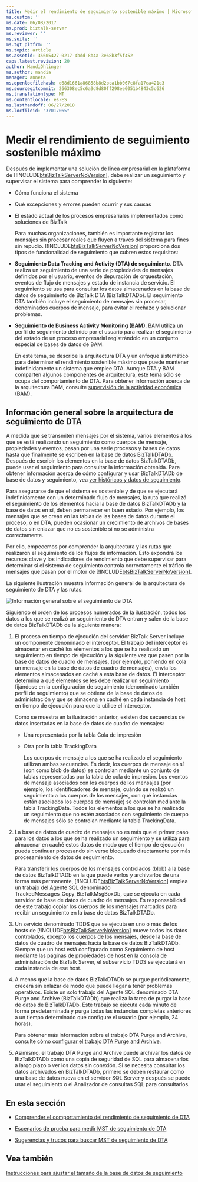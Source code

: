 ```yaml
---
title: Medir el rendimiento de seguimiento sostenible máximo | Microsoft Docs
ms.custom: ''
ms.date: 06/08/2017
ms.prod: biztalk-server
ms.reviewer: ''
ms.suite: ''
ms.tgt_pltfrm: ''
ms.topic: article
ms.assetid: 35605427-0217-4bdd-8b4a-3e68b3f5f452
caps.latest.revision: 20
author: MandiOhlinger
ms.author: mandia
manager: anneta
ms.openlocfilehash: d68d1661a86858b8d2bca1bb067c8fa17ea421e3
ms.sourcegitcommit: 266308ec5c6a9d8d80ff298ee6051b4843c5d626
ms.translationtype: MT
ms.contentlocale: es-ES
ms.lasthandoff: 06/27/2018
ms.locfileid: "37017065"
---
```

# <a name="measuring-maximum-sustainable-tracking-throughput"></a>Medir el rendimiento de seguimiento sostenible máximo
Después de implementar una solución de línea empresarial en la plataforma de [!INCLUDE[btsBizTalkServerNoVersion](../includes/btsbiztalkservernoversion-md.md)], debe realizar un seguimiento y supervisar el sistema para comprender lo siguiente:  
  
- Cómo funciona el sistema  
  
- Qué excepciones y errores pueden ocurrir y sus causas  
  
- El estado actual de los procesos empresariales implementados como soluciones de BizTalk  
  
  Para muchas organizaciones, también es importante registrar los mensajes sin procesar reales que fluyen a través del sistema para fines sin repudio. [!INCLUDE[btsBizTalkServerNoVersion](../includes/btsbiztalkservernoversion-md.md)] proporciona dos tipos de funcionalidad de seguimiento que cubren estos requisitos:  
  
- **Seguimiento Data Tracking and Activity (DTA) de seguimiento**. DTA realiza un seguimiento de una serie de propiedades de mensajes definidos por el usuario, eventos de depuración de orquestación, eventos de flujo de mensajes y estado de instancia de servicio. El seguimiento se usa para consultar los datos almacenados en la base de datos de seguimiento de BizTalk DTA (BizTalkDTADb). El seguimiento DTA también incluye el seguimiento de mensajes sin procesar, denominados cuerpos de mensaje, para evitar el rechazo y solucionar problemas.  
  
- **Seguimiento de Business Activity Monitoring (BAM)**. BAM utiliza un perfil de seguimiento definido por el usuario para realizar el seguimiento del estado de un proceso empresarial registrándolo en un conjunto especial de bases de datos de BAM.  
  
  En este tema, se describe la arquitectura DTA y un enfoque sistemático para determinar el rendimiento sostenible máximo que puede mantener indefinidamente un sistema que emplee DTA. Aunque DTA y BAM comparten algunos componentes de arquitectura, este tema sólo se ocupa del comportamiento de DTA. Para obtener información acerca de la arquitectura BAM, consulte [supervisión de la actividad económica (BAM)](../core/business-activity-monitoring-bam.md).  
  
## <a name="overview-of-dta-tracking-architecture"></a>Información general sobre la arquitectura de seguimiento de DTA  
 A medida que se transmiten mensajes por el sistema, varios elementos a los que se está realizando un seguimiento como cuerpos de mensaje, propiedades y eventos, pasan por una serie procesos y bases de datos hasta que finalmente se escriben en la base de datos BizTalkDTADb. Después de escribir los elementos en la base de datos BizTalkDTADb, puede usar el seguimiento para consultar la información obtenida. Para obtener información acerca de cómo configurar y usar BizTalkDTADb de base de datos y seguimiento, vea [ver históricos y datos de seguimiento](../core/viewing-historical-and-tracked-data.md).  
  
 Para asegurarse de que el sistema es sostenible y de que se ejecutará indefinidamente con un determinado flujo de mensajes, la ruta que realizó el seguimiento de los elementos hacia la base de datos BizTalkDTADb y la base de datos en sí, deben permanecer en buen estado. Por ejemplo, los mensajes que se crean en las tablas de las bases de datos durante el proceso, o en DTA, pueden ocasionar un crecimiento de archivos de bases de datos sin enlazar que no es sostenible si no se administra correctamente.  
  
 Por ello, empecemos por comprender la arquitectura y las rutas que realizaron el seguimiento de los flujos de información. Esto expondrá los recursos clave y los indicadores de rendimiento que debe supervisar para determinar si el sistema de seguimiento controla correctamente el tráfico de mensajes que pasan por el motor de [!INCLUDE[btsBizTalkServerNoVersion](../includes/btsbiztalkservernoversion-md.md)].  
  
 La siguiente ilustración muestra información general de la arquitectura de seguimiento de DTA y las rutas.  
  
 ![Información general sobre el seguimiento de DTA](../core/media/dtatrackingoverview.gif "DTATrackingOverview")  
  
 Siguiendo el orden de los procesos numerados de la ilustración, todos los datos a los que se realizó un seguimiento de DTA entran y salen de la base de datos BizTalkDTADb de la siguiente manera:  
  
1. El proceso en tiempo de ejecución del servidor BizTalk Server incluye un componente denominado el interceptor. El trabajo del interceptor es almacenar en caché los elementos a los que se ha realizado un seguimiento en tiempo de ejecución y la siguiente vez que pasen por la base de datos de cuadro de mensajes, (por ejemplo, poniendo en cola un mensaje en la base de datos de cuadro de mensajes), envía los elementos almacenados en caché a esta base de datos. El interceptor determina a qué elementos se les debe realizar un seguimiento fijándose en la configuración de seguimiento (denominado también perfil de seguimiento) que se obtiene de la base de datos de administración y que se almacena en caché en cada instancia de host en tiempo de ejecución para que la utilice el interceptor.  
  
    Como se muestra en la ilustración anterior, existen dos secuencias de datos insertadas en la base de datos de cuadro de mensajes:  
  
   - Una representada por la tabla Cola de impresión  
  
   - Otra por la tabla TrackingData  
  
     Los cuerpos de mensaje a los que se ha realizado el seguimiento utilizan ambas secuencias. Es decir, los cuerpos de mensaje en sí (son como blob de datos) se controlan mediante un conjunto de tablas representadas por la tabla de cola de impresión. Los eventos de mensaje asociados con los cuerpos de los mensajes (por ejemplo, los identificadores de mensaje, cuándo se realizó un seguimiento a los cuerpos de los mensajes, con qué instancias están asociados los cuerpos de mensaje) se controlan mediante la tabla TrackingData. Todos los elementos a los que se ha realizado un seguimiento que no estén asociados con seguimiento de cuerpo de mensajes sólo se controlan mediante la tabla TrackingData.  
  
2. La base de datos de cuadro de mensajes no es más que el primer paso para los datos a los que se ha realizado un seguimiento y se utiliza para almacenar en caché estos datos de modo que el tiempo de ejecución pueda continuar procesando sin verse bloqueado directamente por más procesamiento de datos de seguimiento.   
  
    Para transferir los cuerpos de los mensajes controlados (blob) a la base de datos BizTalkDTADb en la que puede verlos y archivarlos de una forma más permanente, [!INCLUDE[btsBizTalkServerNoVersion](../includes/btsbiztalkservernoversion-md.md)] emplea un trabajo del Agente SQL denominado TrackedMessages_Copy_BizTalkMsgBoxDb, que se ejecuta en cada servidor de base de datos de cuadro de mensajes. Es responsabilidad de este trabajo copiar los cuerpos de los mensajes marcados para recibir un seguimiento en la base de datos BizTalkDTADb.  
  
3. Un servicio denominado TDDS que se ejecuta en uno o más de los hosts de [!INCLUDE[btsBizTalkServerNoVersion](../includes/btsbiztalkservernoversion-md.md)] mueve todos los datos controlados, excepto los cuerpos de los mensajes, desde la base de datos de cuadro de mensajes hacia la base de datos BizTalkDTADb. Siempre que un host está configurado como Seguimiento de host mediante las páginas de propiedades de host en la consola de administración de BizTalk Server, el subservicio TDDS se ejecutará en cada instancia de ese host.  
  
4. A menos que la base de datos BizTalkDTADb se purgue periódicamente, crecerá sin enlazar de modo que puede llegar a tener problemas operativos. Existe un solo trabajo del Agente SQL denominado DTA Purge and Archive (BizTalkDTADb) que realiza la tarea de purgar la base de datos de BizTalkDTADb. Este trabajo se ejecuta cada minuto de forma predeterminada y purga todas las instancias completas anteriores a un tiempo determinado que configure el usuario (por ejemplo, 24 horas).  
  
    Para obtener más información sobre el trabajo DTA Purge and Archive, consulte [cómo configurar el trabajo DTA Purge and Archive](../core/how-to-configure-the-dta-purge-and-archive-job.md).  
  
5. Asimismo, el trabajo DTA Purge and Archive puede archivar los datos de BizTalkDTADb como una copia de seguridad de SQL para almacenarlos a largo plazo o ver los datos sin conexión. Si se necesita consultar los datos archivados en BizTalkDTADb, primero se deben restaurar como una base de datos nueva en el servidor SQL Server y después se puede usar el seguimiento o el Analizador de consultas SQL para consultarlos.  
  
## <a name="in-this-section"></a>En esta sección  
  
-   [Comprender el comportamiento del rendimiento de seguimiento de DTA](../core/understanding-dta-tracking-performance-behavior.md)  
  
-   [Escenarios de prueba para medir MST de seguimiento de DTA](../core/test-scenarios-for-measuring-mst-of-dta-tracking.md)  
  
-   [Sugerencias y trucos para buscar MST de seguimiento de DTA](../core/tips-and-tricks-for-finding-mst-of-dta-tracking.md)  
  
## <a name="see-also"></a>Vea también  
 [Instrucciones para ajustar el tamaño de la base de datos de seguimiento](../core/tracking-database-sizing-guidelines.md)
